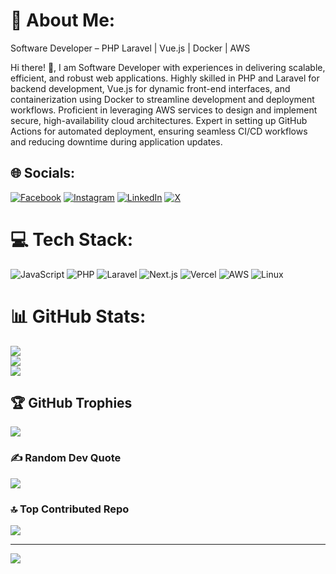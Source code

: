 # 💫 About Me:
Software Developer – PHP Laravel | Vue.js | Docker | AWS

Hi there! 👋, I am Software Developer with experiences in delivering scalable, efficient, and robust web applications. Highly skilled in PHP and Laravel for backend development, Vue.js for dynamic front-end interfaces, and containerization using Docker to streamline development and deployment workflows. Proficient in leveraging AWS services to design and implement secure, high-availability cloud architectures. Expert in setting up GitHub Actions for automated deployment, ensuring seamless CI/CD workflows and reducing downtime during application updates.


## 🌐 Socials:
[![Facebook](https://img.shields.io/badge/Facebook-%231877F2.svg?logo=Facebook&logoColor=white)](https://facebook.com/adibaziz96) [![Instagram](https://img.shields.io/badge/Instagram-%23E4405F.svg?logo=Instagram&logoColor=white)](https://instagram.com/adibaziz96) [![LinkedIn](https://img.shields.io/badge/LinkedIn-%230077B5.svg?logo=linkedin&logoColor=white)](https://linkedin.com/in/adibaziz96) [![X](https://img.shields.io/badge/X-black.svg?logo=X&logoColor=white)](https://x.com/adibaziz96)

# 💻 Tech Stack:
![JavaScript](https://img.shields.io/badge/Code-JavaScript-informational?style=flat&logo=javascript&color=F7DF1E)
![PHP](https://img.shields.io/badge/Code-PHP-informational?style=flat&logo=php&color=777BB4)
![Laravel](https://img.shields.io/badge/Framework-Laravel-informational?style=flat&logo=laravel&color=FF2D20)
![Next.js](https://img.shields.io/badge/Framework-Next.js-informational?style=flat&logo=next.js&color=000000)
![Vercel](https://img.shields.io/badge/Deployment-Vercel-informational?style=flat&logo=vercel&color=000000)
![AWS](https://img.shields.io/badge/Cloud-AWS-informational?style=flat&logo=amazon-aws&color=232F3E)
![Linux](https://img.shields.io/badge/System-Linux-informational?style=flat&logo=linux&color=FCC624)

# 📊 GitHub Stats:
![](https://github-readme-stats.vercel.app/api?username=adibaziz96&theme=neon&hide_border=false&include_all_commits=true&count_private=true)<br/>
![](https://github-readme-streak-stats.herokuapp.com/?user=adibaziz96&theme=neon&hide_border=false)<br/>
![](https://github-readme-stats.vercel.app/api/top-langs/?username=adibaziz96&theme=neon&hide_border=false&include_all_commits=true&count_private=true&layout=compact)

## 🏆 GitHub Trophies
![](https://github-profile-trophy.vercel.app/?username=adibaziz96&theme=radical&no-frame=false&no-bg=false&margin-w=4)

### ✍️ Random Dev Quote
![](https://quotes-github-readme.vercel.app/api?type=horizontal&theme=radical)

### 🔝 Top Contributed Repo
![](https://github-contributor-stats.vercel.app/api?username=adibaziz96&limit=5&theme=radical&combine_all_yearly_contributions=true)

---
[![](https://visitcount.itsvg.in/api?id=adibaziz96&icon=0&color=5)](https://visitcount.itsvg.in)

<!-- Proudly created with GPRM ( https://gprm.itsvg.in ) -->
